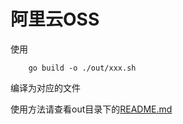 # 阿里云OSS

使用
```golang
    go build -o ./out/xxx.sh
```
编译为对应的文件

使用方法请查看out目录下的[README.md](./out/README.md)


